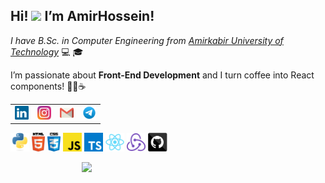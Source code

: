 <h2>Hi! <img src="https://raw.githubusercontent.com/MartinHeinz/MartinHeinz/master/wave.gif" width="30px"> I’m AmirHossein!</h2>

<p><em>I have B.Sc. in Computer Engineering from <a href="https://aut.ac.ir/" target="_blank" rel="noopener noreferrer">Amirkabir University of Technology</a> </em> 💻 🎓</p>
<p>I’m passionate about <strong>Front-End Development</strong> and I turn coffee into React components! 🧑‍💻☕</p>


<table>
  <tr>
    <td>
      <a href="https://ir.linkedin.com/in/amirhossein-sarahang-088260228/" title="LinkedIn Profile">
        <img width="22" src="./Images/linkedin.svg">
      </a>
    </td>
    <td>
      <a href="https://www.instagram.com/amirsarahng/profilecard/?igsh=MWtocjN3d3JkdDhjdg==" title="Instagram Profile">
        <img width="22" src="./Images/instagram.svg">
      </a>
    </td>
    <td>
      <a href="mailto:amirsarahng@gmail.com" title="Email">
        <img width="22" src="./Images/gmail.svg">
      </a>
    </td>
    <td>
      <a href="https://t.me/amirsarahng" title="Telegram">
        <img width="22" src="./Images/telegram.svg">
      </a>
    </td>
  </tr>
</table>

<code><img title="python" height="30" src="Images/python-original.svg"></code>
<code><img title="html" height="30" src="Images/html5.svg"></code>
<code><img title="css" height="30" src="Images/css.svg"></code>
<code><img title="js" height="30" src="Images/javascript.svg"></code>
<code><img title="ts" height="30" src="Images/typescript.svg"></code>
<code><img title="react" height="30" src="Images/react-original.svg"></code>
<code><img title="redux" height="30" src="Images/redux.svg"></code>
<code><img title="github" height="30" src="Images/github.svg"></code>


<a href="https://github.com/anuraghazra/github-readme-stats" title="Go to Source">
      <img align="right" width=390 src="https://github-readme-stats.vercel.app/api?username=pooooriya&show_icons=true&theme=react&border_color=61dafb&hide_border=true" />
    </a>
